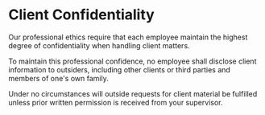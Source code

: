 # Client Confidentiality

Our professional ethics require that each employee maintain the highest degree of confidentiality when handling client matters.

To maintain this professional confidence, no employee shall disclose client information to outsiders, including other clients or third parties and members of one's own family.

Under no circumstances will outside requests for client material be fulfilled unless prior written permission is received from your supervisor.
